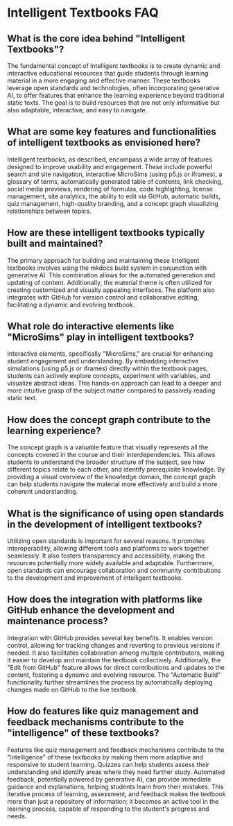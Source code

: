 # Intelligent Textbooks FAQ

<!-- Summary Created by Google NotebookLM after
just giving it the URL of the book.  Amazing! -->

## What is the core idea behind "Intelligent Textbooks"?

The fundamental concept of intelligent textbooks is to create dynamic and interactive educational resources that guide students through learning material in a more engaging and effective manner. These textbooks leverage open standards and technologies, often incorporating generative AI, to offer features that enhance the learning experience beyond traditional static texts. The goal is to build resources that are not only informative but also adaptable, interactive, and easy to navigate.

## What are some key features and functionalities of intelligent textbooks as envisioned here?

Intelligent textbooks, as described, encompass a wide array of features designed to improve usability and engagement. These include powerful search and site navigation, interactive MicroSims (using p5.js or iframes), a glossary of terms, automatically generated table of contents, link checking, social media previews, rendering of formulas, code highlighting, license management, site analytics, the ability to edit via GitHub, automatic builds, quiz management, high-quality branding, and a concept graph visualizing relationships between topics.

## How are these intelligent textbooks typically built and maintained?
The primary approach for building and maintaining these intelligent textbooks involves using the mkdocs build system in conjunction with generative AI. This combination allows for the automated generation and updating of content. Additionally, the material theme is often utilized for creating customized and visually appealing interfaces. The platform also integrates with GitHub for version control and collaborative editing, facilitating a dynamic and evolving textbook.

## What role do interactive elements like "MicroSims" play in intelligent textbooks?
Interactive elements, specifically "MicroSims," are crucial for enhancing student engagement and understanding. By embedding interactive simulations (using p5.js or iframes) directly within the textbook pages, students can actively explore concepts, experiment with variables, and visualize abstract ideas. This hands-on approach can lead to a deeper and more intuitive grasp of the subject matter compared to passively reading static text.


## How does the concept graph contribute to the learning experience?
The concept graph is a valuable feature that visually represents all the concepts covered in the course and their interdependencies. This allows students to understand the broader structure of the subject, see how different topics relate to each other, and identify prerequisite knowledge. By providing a visual overview of the knowledge domain, the concept graph can help students navigate the material more effectively and build a more coherent understanding.

## What is the significance of using open standards in the development of intelligent textbooks?
Utilizing open standards is important for several reasons. It promotes interoperability, allowing different tools and platforms to work together seamlessly. It also fosters transparency and accessibility, making the resources potentially more widely available and adaptable. Furthermore, open standards can encourage collaboration and community contributions to the development and improvement of intelligent textbooks.

## How does the integration with platforms like GitHub enhance the development and maintenance process?
Integration with GitHub provides several key benefits. It enables version control, allowing for tracking changes and reverting to previous versions if needed. It also facilitates collaboration among multiple contributors, making it easier to develop and maintain the textbook collectively. Additionally, the "Edit from GitHub" feature allows for direct contributions and updates to the content, fostering a dynamic and evolving resource. The "Automatic Build" functionality further streamlines the process by automatically deploying changes made on GitHub to the live textbook.

## How do features like quiz management and feedback mechanisms contribute to the "intelligence" of these textbooks?
Features like quiz management and feedback mechanisms contribute to the "intelligence" of these textbooks by making them more adaptive and responsive to student learning. Quizzes can help students assess their understanding and identify areas where they need further study. Automated feedback, potentially powered by generative AI, can provide immediate guidance and explanations, helping students learn from their mistakes. This iterative process of learning, assessment, and feedback makes the textbook more than just a repository of information; it becomes an active tool in the learning process, capable of responding to the student's progress and needs.
